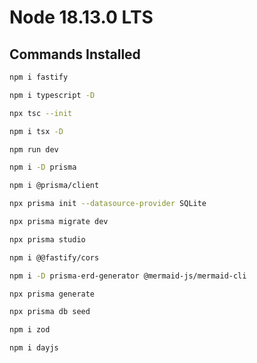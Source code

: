 # Node 18.13.0 LTS

## Commands Installed

```bash
npm i fastify
```

```bash
npm i typescript -D
```

```bash
npx tsc --init
```

```bash
npm i tsx -D
```

```bash
npm run dev
```

```bash
npm i -D prisma
```

```bash
npm i @prisma/client
```

```bash
npx prisma init --datasource-provider SQLite
```

```bash
npx prisma migrate dev 
```

```bash
npx prisma studio
```

```bash
npm i @@fastify/cors
```

```bash
npm i -D prisma-erd-generator @mermaid-js/mermaid-cli
```

```bash
npx prisma generate
```

```bash
npx prisma db seed
```

```bash
npm i zod
```

```bash
npm i dayjs
```

```bash
```
